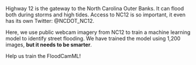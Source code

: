 Highway 12 is the gateway to the North Carolina Outer Banks. It can flood both during storms and high tides. Access 
to NC12 is so important, it even has its own Twitter: @NCDOT_NC12. 

Here, we use public webcam imagery from NC12 to train a machine learning model to identify street flooding. We have
trained the model using 1,200 images, **but it needs to be smarter**. 

Help us train the FloodCamML!